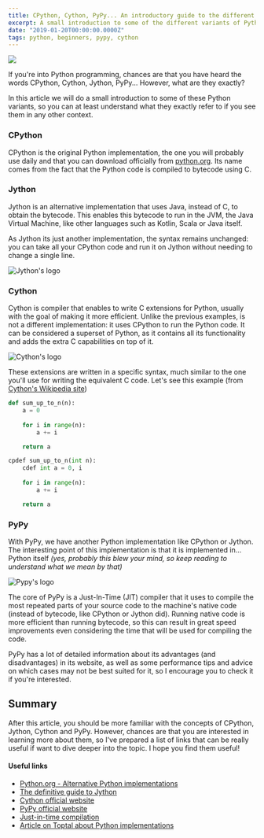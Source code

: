 ```yaml
---
title: CPython, Cython, PyPy... An introductory guide to the different Python variants
excerpt: A small introduction to some of the different variants of Python
date: "2019-01-20T00:00:00.0000Z"
tags: python, beginners, pypy, cython
---
```


![](https://www.python.org/static/community_logos/python-logo-inkscape.svg)

If you're into Python programming, chances are that you have heard the words CPython, Cython, Jython, PyPy... However, what are they exactly?

In this article we will do a small introduction to some of these Python variants, so you can at least understand what they exactly refer to if you see them in any other context.

### CPython
CPython is the original Python implementation, the one you will probably use daily and that you can download officially from [python.org](python.org). Its name comes from the fact that the Python code is compiled to bytecode using C.

### Jython
Jython is an alternative implementation that uses Java, instead of C, to obtain the bytecode. This enables this bytecode to run in the JVM, the Java Virtual Machine, like other languages such as Kotlin, Scala or Java itself.

As Jython its just another implementation, the syntax remains unchanged: you can take all your CPython code and run it on Jython without needing to change a single line.

![Jython's logo](https://jesseross.com/clients/jython/images/jy_logo_large_c.png)

### Cython
Cython is compiler that enables to write C extensions for Python, usually with the goal of making it more efficient. Unlike the previous examples, is not a different implementation: it uses CPython to run the Python code. It can be considered a superset of Python, as it contains all its functionality and adds the extra C capabilities on top of it.

![Cython's logo](https://avatars1.githubusercontent.com/u/486082?s=400&v=4)

These extensions are written in a specific syntax, much similar to the one you'll use for writing the equivalent C code. Let's see this example (from [Cython's Wikipedia site](https://en.wikipedia.org/wiki/Cython))

```python
def sum_up_to_n(n):
    a = 0
    
    for i in range(n):
        a += i

    return a

cpdef sum_up_to_n(int n):
    cdef int a = 0, i
    
    for i in range(n):
        a += i

    return a
```

### PyPy
With PyPy, we have another Python implementation like CPython or Jython. The interesting point of this implementation is that it is implemented in... Python itself _(yes, probably this blew your mind, so keep reading to understand what we mean by that)_

![Pypy's logo](https://pypy.org/image/pypy-logo.png)

The core of PyPy is a Just-In-Time (JIT) compiler that it uses to compile the most repeated parts of your source code to the machine's native code (instead of bytecode, like CPython or Jython did). Running native code is more efficient than running bytecode, so this can result in great speed improvements even considering the time that will be used for compiling the code. 

PyPy has a lot of detailed information about its advantages (and disadvantages) in its website, as well as some performance tips and advice on which cases may not be best suited for it, so I encourage you to check it if you're interested.

## Summary
After this article, you should be more familiar with the concepts of CPython, Jython, Cython and PyPy. However, chances are that you are interested in learning more about them, so I've prepared a list of links that can be really useful if want to dive deeper into the topic. I hope you find them useful!

#### Useful links
- [Python.org - Alternative Python implementations](https://www.python.org/download/alternatives/)
- [The definitive guide to Jython](http://www.jython.org/jythonbook/en/1.0/index.html)
- [Cython official website](https://cython.org/)
- [PyPy official website](https://pypy.org/)
- [Just-in-time compilation](https://en.wikipedia.org/wiki/Just-in-time_compilation)
- [Article on Toptal about Python implementations](https://www.toptal.com/python/why-are-there-so-many-pythons)
